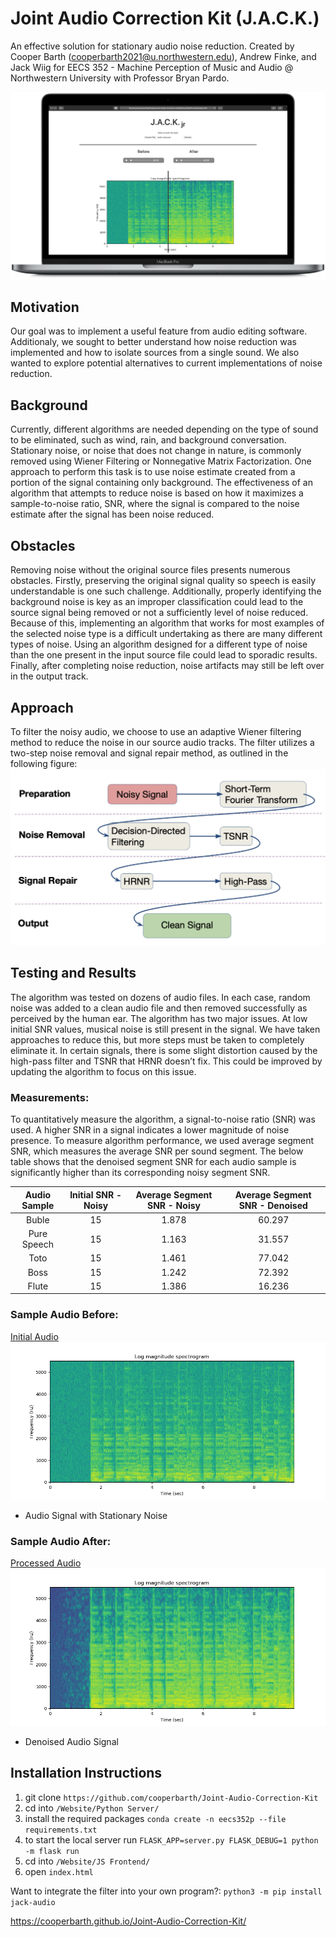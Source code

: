 # Joint Audio Correction Kit (J.A.C.K.)
An effective solution for stationary audio noise reduction. Created by Cooper Barth (cooperbarth2021@u.northwestern.edu), Andrew Finke, and Jack Wiig for EECS 352 - Machine Perception of Music and Audio @ Northwestern University with Professor Bryan Pardo.

![marketing image](https://github.com/cooperbarth/Joint-Audio-Correction-Kit/raw/master/Resources/MacBookPro.png)

## Motivation
 Our goal was to implement a useful feature from audio editing software. Additionaly, we sought to better understand how noise reduction was implemented and how to isolate sources from a single sound. We also wanted to explore potential alternatives to current implementations of noise reduction.

## Background
  Currently, different algorithms are needed depending on the type of sound to be eliminated, such as wind, rain, and background conversation. Stationary noise, or noise that does not change in nature, is commonly removed using Wiener Filtering or Nonnegative Matrix Factorization. One approach to perform this task is to use noise estimate created from a portion of the signal containing only background. The effectiveness of an algorithm that attempts to reduce noise is based on how it maximizes a sample-to-noise ratio, SNR, where the signal is compared to the noise estimate after the signal has been noise reduced.

## Obstacles
  Removing noise without the original source files presents numerous obstacles. Firstly, preserving the original signal quality so speech is easily understandable is one such challenge. Additionally, properly identifying the background noise is key as an improper classification could lead to the source signal being removed or not a sufficiently level of noise reduced. Because of this, implementing an algorithm that works for most examples of the selected noise type is a difficult undertaking as there are many different types of noise. Using an algorithm designed for a different type of noise than the one present in the input source file could lead to sporadic results. Finally, after completing noise reduction, noise artifacts may still be left over in the output track.

## Approach
  To filter the noisy audio, we choose to use an adaptive Wiener filtering method to reduce the noise in our source audio tracks. The filter utilizes a two-step noise removal and signal repair method, as outlined in the following figure:
![approach](https://github.com/cooperbarth/Joint-Audio-Correction-Kit/raw/master/Resources/Approach.png "Approach")

## Testing and Results
 The algorithm was tested on dozens of audio files. In each case, random noise was added to a clean audio file and then removed successfully as perceived by the human ear. The algorithm has two major issues. At low initial SNR values, musical noise is still present in the signal. We have taken approaches to reduce this, but more steps must be taken to completely eliminate it. In certain signals, there is some slight distortion caused by the high-pass filter and TSNR that HRNR doesn’t fix. This could be improved by updating the algorithm to focus on this issue.

### Measurements:
 To quantitatively measure the algorithm, a signal-to-noise ratio (SNR) was used. A higher SNR in a signal indicates a lower magnitude of noise presence. To measure algorithm performance, we used average segment SNR, which measures the average SNR per sound segment. The below table shows that the denoised segment SNR for each audio sample is significantly higher than its corresponding noisy segment SNR.

**Audio Sample**|**Initial SNR - Noisy**|**Average Segment SNR - Noisy**|**Average Segment SNR - Denoised**
:-----:|:-----:|:-----:|:-----:
Buble|15|1.878|60.297
Pure Speech|15|1.163|31.557
Toto|15|1.461|77.042
Boss|15|1.242|72.392
Flute|15|1.386|16.236

### Sample Audio Before:
[Initial Audio](https://github.com/cooperbarth/Joint-Audio-Correction-Kit/raw/master/Resources/buble_with_noise.wav)
![before](https://github.com/cooperbarth/Joint-Audio-Correction-Kit/raw/master/Resources/before.png "before")
- Audio Signal with Stationary Noise

### Sample Audio After:
[Processed Audio](https://github.com/cooperbarth/Joint-Audio-Correction-Kit/raw/master/Resources/buble_without_noise.wav)
![after](https://github.com/cooperbarth/Joint-Audio-Correction-Kit/raw/master/Resources/after.png "after")
- Denoised Audio Signal

## Installation Instructions
1. git clone `https://github.com/cooperbarth/Joint-Audio-Correction-Kit`
2. cd into `/Website/Python Server/`
4. install the required packages `conda create -n eecs352p --file requirements.txt`
5. to start the local server run `FLASK_APP=server.py FLASK_DEBUG=1 python -m flask run`
6. cd into `/Website/JS Frontend/`
7. open `index.html`

Want to integrate the filter into your own program?:
`python3 -m pip install jack-audio`

https://cooperbarth.github.io/Joint-Audio-Correction-Kit/
